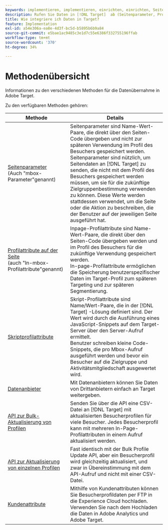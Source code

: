 ```yaml
---
keywords: implementieren, implementieren, einrichten, einrichten, Seitenparameter, Tomcat, URL-kodiert, In-Page-Profilattribut, Mbox-Parameter, In-Page-Profilattribute, Skript-Profilattribute, Bulk-Profilupdate-API, Single-File-Update-API, Kundenattribute, implementieren5, implementieren6, implementieren, implementieren8, implementieren, Implementierung von0, Implementierung von2, Implementierung von4, Datenanbietern, Datenanbietern, Datenanbietern
description: Rufen Sie Daten in [!DNL Target]  ab (Seitenparameter, Profilattribute, Skript-Profilattribute, Datenanbieter, Single- und Bulk-Profil-Update-APIs, Kundenattribute).
title: Wie integriere ich Daten in Target?
feature: Implementation
exl-id: a54e306a-ea8e-4d3f-bc5d-b5895b6b9a84
source-git-commit: e5bae1ac9485c3e1d7c55e6386f332755196ffab
workflow-type: tm+mt
source-wordcount: '370'
ht-degree: 34%

---
```


# Methodenübersicht

Informationen zu den verschiedenen Methoden für die Datenübernahme in Adobe Target.

Zu den verfügbaren Methoden gehören:

| Methode | Details |
| --- | --- |
| [Seitenparameter](page-parameters.md)<br />(Auch &quot;mbox-Parameter&quot;genannt) | Seitenparameter sind Name-Wert-Paare, die direkt über den Seiten-Code übergeben und nicht zur späteren Verwendung im Profil des Besuchers gespeichert werden.<br />Seitenparameter sind nützlich, um Seitendaten an [!DNL Target] zu senden, die nicht mit dem Profil des Besuchers gespeichert werden müssen, um sie für die zukünftige Zielgruppenbestimmung verwenden zu können. Diese Werte werden stattdessen verwendet, um die Seite oder die Aktion zu beschreiben, die der Benutzer auf der jeweiligen Seite ausgeführt hat. |
| [Profilattribute auf der Seite](in-page-profile-attributes.md)<br /> (auch &quot;In-mbox-Profilattribute&quot;genannt) | Inpage-Profilattribute sind Name-Wert-Paare, die direkt über den Seiten-Code übergeben werden und im Profil des Besuchers für die zukünftige Verwendung gespeichert werden.<br />In-page-Profilattribute ermöglichen die Speicherung benutzerspezifischer Daten im Target-Profil zum späteren Targeting und zur späteren Segmentierung. |
| [Skriptprofilattribute](script-profile-attributes.md) | Skript-Profilattribute sind Name/Wert-Paare, die in der [!DNL Target] -Lösung definiert sind. Der Wert wird durch die Ausführung eines JavaScript-Snippets auf dem Target-Server über den Server-Aufruf ermittelt.<br />Benutzer schreiben kleine Code-Snippets, die pro Mbox-Aufruf ausgeführt werden und bevor ein Besucher auf die Zielgruppe und Aktivitätsmitgliedschaft ausgewertet wird. |
| [Datenanbieter](data-providers.md) | Mit Datenanbietern können Sie Daten von Drittanbietern einfach an Target weitergeben. |
| [API zur Bulk-Aktualisierung von Profilen](bulk-profile-update-api.md) | Senden Sie über die API eine CSV-Datei an [!DNL Target] mit aktualisierten Besucherprofilen für viele Besucher. Jedes Besucherprofil kann mit mehreren In-Page-Profilattributen in einem Aufruf aktualisiert werden. |
| [API zur Aktualisierung von einzelnen Profilen](single-profile-update-api.md) | Fast identisch mit der Bulk Profile Update API, aber ein Besucherprofil wird gleichzeitig aktualisiert, und zwar in Übereinstimmung mit dem API-Aufruf und nicht mit einer CSV-Datei. |
| [Kundenattribute](customer-attributes.md) | Mithilfe von Kundenattributen können Sie Besucherprofildaten per FTP in die Experience Cloud hochladen. Verwenden Sie nach dem Hochladen die Daten in Adobe Analytics und Adobe Target. |
